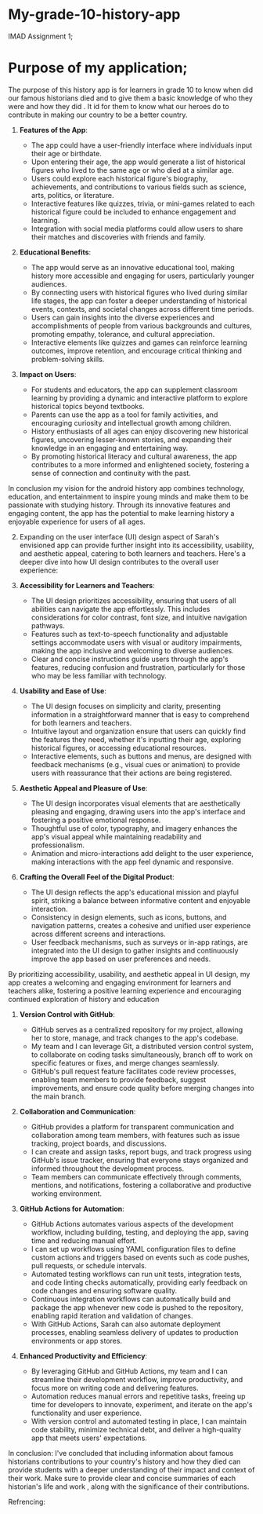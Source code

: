 # My-grade-10-history-app
IMAD Assignment 1;
# Purpose of my application;
The purpose of this history app is for learners in grade 10 to know when did our famous historians died and to give them a basic knowledge of who they were and how they did . It id for them to know what our heroes do to contribute in making our country to be a better country.

1. **Features of the App**:
   - The app could have a user-friendly interface where individuals input their age or birthdate.
   - Upon entering their age, the app would generate a list of historical figures who lived to the same age or who died at a similar age.
   - Users could explore each historical figure's biography, achievements, and contributions to various fields such as science, arts, politics, or literature.
   - Interactive features like quizzes, trivia, or mini-games related to each historical figure could be included to enhance engagement and learning.
   - Integration with social media platforms could allow users to share their matches and discoveries with friends and family.

2. **Educational Benefits**:
   - The app would serve as an innovative educational tool, making history more accessible and engaging for users, particularly younger audiences.
   - By connecting users with historical figures who lived during similar life stages, the app can foster a deeper understanding of historical events, contexts, and societal changes across different time periods.
   - Users can gain insights into the diverse experiences and accomplishments of people from various backgrounds and cultures, promoting empathy, tolerance, and cultural appreciation.
   - Interactive elements like quizzes and games can reinforce learning outcomes, improve retention, and encourage critical thinking and problem-solving skills.

3. **Impact on Users**:
   - For students and educators, the app can supplement classroom learning by providing a dynamic and interactive platform to explore historical topics beyond textbooks.
   - Parents can use the app as a tool for family activities, and encouraging curiosity and intellectual growth among children.
   - History enthusiasts of all ages can enjoy discovering new historical figures, uncovering lesser-known stories, and expanding their knowledge in an engaging and entertaining way.
   - By promoting historical literacy and cultural awareness, the app contributes to a more informed and enlightened society, fostering a sense of connection and continuity with the past.

In conclusion my vision for the android  history app combines technology, education, and entertainment to inspire young minds and make them to be passionate with studying history. Through its innovative features and engaging content, the app has the potential to make learning history a enjoyable experience for users of all ages.


2. Expanding on the user interface (UI) design aspect of Sarah's envisioned app can provide further insight into its accessibility, usability, and aesthetic appeal, catering to both learners and teachers. Here's a deeper dive into how UI design contributes to the overall user experience:

1. **Accessibility for Learners and Teachers**:
   - The UI design prioritizes accessibility, ensuring that users of all abilities can navigate the app effortlessly. This includes considerations for color contrast, font size, and intuitive navigation pathways.
   - Features such as text-to-speech functionality and adjustable settings accommodate users with visual or auditory impairments, making the app inclusive and welcoming to diverse audiences.
   - Clear and concise instructions guide users through the app's features, reducing confusion and frustration, particularly for those who may be less familiar with technology.

2. **Usability and Ease of Use**:
   - The UI design focuses on simplicity and clarity, presenting information in a straightforward manner that is easy to comprehend for both learners and teachers.
   - Intuitive layout and organization ensure that users can quickly find the features they need, whether it's inputting their age, exploring historical figures, or accessing educational resources.
   - Interactive elements, such as buttons and menus, are designed with feedback mechanisms (e.g., visual cues or animation) to provide users with reassurance that their actions are being registered.

3. **Aesthetic Appeal and Pleasure of Use**:
   - The UI design incorporates visual elements that are aesthetically pleasing and engaging, drawing users into the app's interface and fostering a positive emotional response.
   - Thoughtful use of color, typography, and imagery enhances the app's visual appeal while maintaining readability and professionalism.
   - Animation and micro-interactions add delight to the user experience, making interactions with the app feel dynamic and responsive.

4. **Crafting the Overall Feel of the Digital Product**:
   - The UI design reflects the app's educational mission and playful spirit, striking a balance between informative content and enjoyable interaction.
   - Consistency in design elements, such as icons, buttons, and navigation patterns, creates a cohesive and unified user experience across different screens and interactions.
   - User feedback mechanisms, such as surveys or in-app ratings, are integrated into the UI design to gather insights and continuously improve the app based on user preferences and needs.

By prioritizing accessibility, usability, and aesthetic appeal in UI design, my app creates a welcoming and engaging environment for learners and teachers alike, fostering a positive learning experience and encouraging continued exploration of history and education 

1. **Version Control with GitHub**:
   - GitHub serves as a centralized repository for my project, allowing her to store, manage, and track changes to the app's codebase.
   - My team and I can leverage Git, a distributed version control system, to collaborate on coding tasks simultaneously, branch off to work on specific features or fixes, and merge changes seamlessly.
   - GitHub's pull request feature facilitates code review processes, enabling team members to provide feedback, suggest improvements, and ensure code quality before merging changes into the main branch.

2. **Collaboration and Communication**:
   - GitHub provides a platform for transparent communication and collaboration among team members, with features such as issue tracking, project boards, and discussions.
   - I can create and assign tasks, report bugs, and track progress using GitHub's issue tracker, ensuring that everyone stays organized and informed throughout the development process.
   - Team members can communicate effectively through comments, mentions, and notifications, fostering a collaborative and productive working environment.

3. **GitHub Actions for Automation**:
   - GitHub Actions automates various aspects of the development workflow, including building, testing, and deploying the app, saving time and reducing manual effort.
   - I can set up workflows using YAML configuration files to define custom actions and triggers based on events such as code pushes, pull requests, or schedule intervals.
   - Automated testing workflows can run unit tests, integration tests, and code linting checks automatically, providing early feedback on code changes and ensuring software quality.
   - Continuous integration workflows can automatically build and package the app whenever new code is pushed to the repository, enabling rapid iteration and validation of changes.
   - With GitHub Actions, Sarah can also automate deployment processes, enabling seamless delivery of updates to production environments or app stores.

4. **Enhanced Productivity and Efficiency**:
   - By leveraging GitHub and GitHub Actions, my team and I can streamline their development workflow, improve productivity, and focus more on writing code and delivering features.
   - Automation reduces manual errors and repetitive tasks, freeing up time for developers to innovate, experiment, and iterate on the app's functionality and user experience.
   - With version control and automated testing in place, I can maintain code stability, minimize technical debt, and deliver a high-quality app that meets users' expectations.





In conclusion: I've concluded that including information about famous historians contributions to your country's history and how they died can provide students with a deeper understanding of their impact and context of their work. Make sure to provide clear and concise summaries of each historian's life and work , along with the significance of their contributions.

Refrencing:


